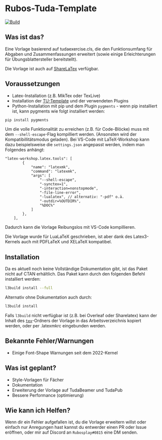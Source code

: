 # Rubos-Tuda-Template
[![Build](https://github.com/Rdeisenroth/Rubos-TUDA-Template/actions/workflows/build.yml/badge.svg)](https://github.com/Rdeisenroth/Rubos-TUDA-Template/actions/workflows/build.yml)
## Was ist das?
Eine Vorlage basierend auf tudaexercise.cls, die den Funktionsumfang für Abgaben und Zusammenfassungen erweitert (sowie einige Erleichterungen für Übungsblattersteller bereitstellt).

Die Vorlage ist auch auf [ShareLaTex](https://sharelatex01.ca.hrz.tu-darmstadt.de/templates/6218fc3d29efbb0097fc87b5) verfügbar.

## Voraussetzungen
- Latex-Installation (z.B. MikTex oder TexLive)
- Installation der [TU-Template](https://github.com/tudace/tuda_latex_templates) und der verwendeten Plugins
- Python-Installation mit pip und dem Plugin `pygments`  - wenn pip installiert ist, kann pygments wie folgt installiert werden:
```sh
pip install pygments
```

Um die volle Funktionalität zu erreichen (z.B. für Code-Blöcke) muss mit dem `--shell-escape`-Flag kompilliert werden. (Ansonsten wird der Kompatibillitätsmodus geladen). Bei VS-Code mit LaTeX-Workshop kann dazu beispielsweise die `settings.json` angepasst werden, indem man Folgendes anhängt:
```jsonc
"latex-workshop.latex.tools": [
        {
            "name": "latexmk",
            "command": "latexmk",
            "args": [
                "--shell-escape",
                "-synctex=1",
                "-interaction=nonstopmode",
                "-file-line-error",
                "-lualatex", // alternativ: "-pdf" o.ä.
                "-outdir=%OUTDIR%",
                "%DOC%"
            ]
        },
    ],
```
Dadurch kann die Vorlage Reibungslos mit VS-Code kompillieren.


Die Vorlage wurde für LuaLaTeX geschrieben, ist aber dank des Latex3-Kernels auch mit PDFLaTeX und XELaTeX kompatibel.
## Installation
Da es aktuell noch keine Vollständige Dokumentation gibt, ist das Paket nicht auf CTAN erhältlich. Das Paket kann durch den folgenden Befehl installiert werden:
```sh
l3build install --full
```
Alternativ ohne Dokumentation auch durch:
```sh
l3build install
```

Falls `l3build` nicht verfügbar ist (z.B. bei Overleaf oder Sharelatex) kann der Inhalt des [`tex`](tex/)-Ordners der Vorlage in das Arbeitsverzeichnis kopiert werden, oder per .latexmkrc eingebunden werden.

## Bekannte Fehler/Warnungen
<!-- - aktuell keine -->
- Einige Font-Shape Warnungen seit dem 2022-Kernel

## Was ist geplant?
- Style-Vorlagen für Fächer
- Dokumentation
- Erweiterung der Vorlage auf TudaBeamer und TudaPub
- Bessere Performance (optimierung)
## Wie kann ich Helfen?
Wenn dir ein Fehler aufgefallen ist, du die Vorlage erweitern willst oder einfach nur Anregungen hast kannst du entwerder einen PR oder Issue eröffnen, oder mir auf Discord an `Rubosplay#0815` eine DM senden.
